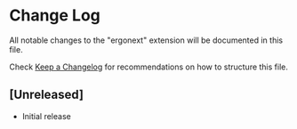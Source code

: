 # Change Log
All notable changes to the "ergonext" extension will be documented in this file.

Check [Keep a Changelog](http://keepachangelog.com/) for recommendations on how to structure this file.

## [Unreleased]
- Initial release